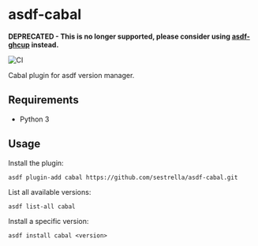 # asdf-cabal

**DEPRECATED - This is no longer supported, please consider using [asdf-ghcup](https://github.com/sestrella/asdf-ghcup) instead.**

![CI](https://github.com/sestrella/asdf-cabal/workflows/CI/badge.svg?branch=master)

Cabal plugin for asdf version manager.

## Requirements

- Python 3

## Usage

Install the plugin:

```
asdf plugin-add cabal https://github.com/sestrella/asdf-cabal.git
```

List all available versions:

```
asdf list-all cabal
```

Install a specific version:

```
asdf install cabal <version>
```
